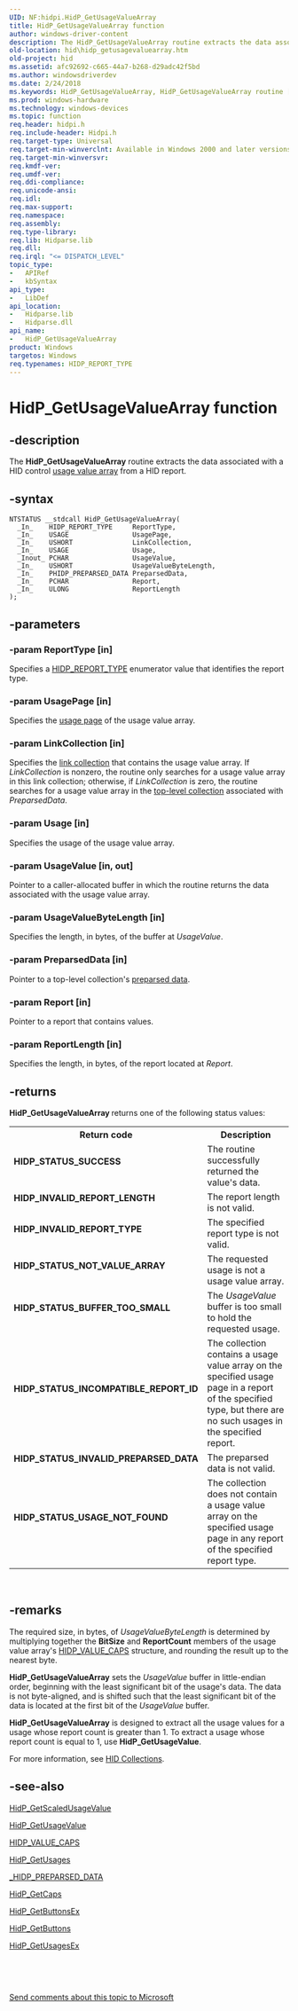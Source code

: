 ```yaml
---
UID: NF:hidpi.HidP_GetUsageValueArray
title: HidP_GetUsageValueArray function
author: windows-driver-content
description: The HidP_GetUsageValueArray routine extracts the data associated with a HID control usage value array from a HID report.
old-location: hid\hidp_getusagevaluearray.htm
old-project: hid
ms.assetid: afc92692-c665-44a7-b268-d29adc42f5bd
ms.author: windowsdriverdev
ms.date: 2/24/2018
ms.keywords: HidP_GetUsageValueArray, HidP_GetUsageValueArray routine [Human Input Devices], hid.hidp_getusagevaluearray, hidfunc_4e641f34-d016-4b2f-b472-069334d3e461.xml, hidpi/HidP_GetUsageValueArray
ms.prod: windows-hardware
ms.technology: windows-devices
ms.topic: function
req.header: hidpi.h
req.include-header: Hidpi.h
req.target-type: Universal
req.target-min-winverclnt: Available in Windows 2000 and later versions of Windows.
req.target-min-winversvr: 
req.kmdf-ver: 
req.umdf-ver: 
req.ddi-compliance: 
req.unicode-ansi: 
req.idl: 
req.max-support: 
req.namespace: 
req.assembly: 
req.type-library: 
req.lib: Hidparse.lib
req.dll: 
req.irql: "<= DISPATCH_LEVEL"
topic_type:
-	APIRef
-	kbSyntax
api_type:
-	LibDef
api_location:
-	Hidparse.lib
-	Hidparse.dll
api_name:
-	HidP_GetUsageValueArray
product: Windows
targetos: Windows
req.typenames: HIDP_REPORT_TYPE
---
```


# HidP_GetUsageValueArray function


## -description


The <b>HidP_GetUsageValueArray</b> routine extracts the data associated with a HID control <a href="https://msdn.microsoft.com/d447dda6-a1e5-4e57-b06f-f79f8662c236">usage value array</a> from a HID report.


## -syntax


````
NTSTATUS __stdcall HidP_GetUsageValueArray(
  _In_    HIDP_REPORT_TYPE     ReportType,
  _In_    USAGE                UsagePage,
  _In_    USHORT               LinkCollection,
  _In_    USAGE                Usage,
  _Inout_ PCHAR                UsageValue,
  _In_    USHORT               UsageValueByteLength,
  _In_    PHIDP_PREPARSED_DATA PreparsedData,
  _In_    PCHAR                Report,
  _In_    ULONG                ReportLength
);
````


## -parameters




### -param ReportType [in]

Specifies a <a href="..\hidpi\ne-hidpi-_hidp_report_type.md">HIDP_REPORT_TYPE</a> enumerator value that identifies the report type.


### -param UsagePage [in]

Specifies the <a href="https://msdn.microsoft.com/84fed314-3554-4291-b51c-734d874a4bab">usage page</a> of the usage value array.


### -param LinkCollection [in]

Specifies the <a href="https://msdn.microsoft.com/3f934661-c33c-4c08-82ac-ee2e0f519c8e">link collection</a> that contains the usage value array. If <i>LinkCollection</i> is nonzero, the routine only searches for a usage value array in this link collection; otherwise, if <i>LinkCollection</i> is zero, the routine searches for a usage value array in the <a href="https://msdn.microsoft.com/dcbee8e3-d03a-45c8-92e4-0897b9f55177">top-level collection</a> associated with <i>PreparsedData</i>.


### -param Usage [in]

Specifies the usage of the usage value array.


### -param UsageValue [in, out]

Pointer to a caller-allocated buffer in which the routine returns the data associated with the usage value array.


### -param UsageValueByteLength [in]

Specifies the length, in bytes, of the buffer at <i>UsageValue</i>.


### -param PreparsedData [in]

Pointer to a top-level collection's <a href="https://msdn.microsoft.com/50ac2877-4c45-4d55-b5cc-013486892fbf">preparsed data</a>.


### -param Report [in]

Pointer to a report that contains values.


### -param ReportLength [in]

Specifies the length, in bytes, of the report located at <i>Report</i>.


## -returns



<b>HidP_GetUsageValueArray </b>returns one of the following status values:

<table>
<tr>
<th>Return code</th>
<th>Description</th>
</tr>
<tr>
<td width="40%">
<dl>
<dt><b>HIDP_STATUS_SUCCESS</b></dt>
</dl>
</td>
<td width="60%">
The routine successfully returned the value's data.

</td>
</tr>
<tr>
<td width="40%">
<dl>
<dt><b>HIDP_INVALID_REPORT_LENGTH</b></dt>
</dl>
</td>
<td width="60%">
The report length is not valid.

</td>
</tr>
<tr>
<td width="40%">
<dl>
<dt><b>HIDP_INVALID_REPORT_TYPE</b></dt>
</dl>
</td>
<td width="60%">
The specified report type is not valid.

</td>
</tr>
<tr>
<td width="40%">
<dl>
<dt><b>HIDP_STATUS_NOT_VALUE_ARRAY</b></dt>
</dl>
</td>
<td width="60%">
The requested usage is not a usage value array.

</td>
</tr>
<tr>
<td width="40%">
<dl>
<dt><b>HIDP_STATUS_BUFFER_TOO_SMALL</b></dt>
</dl>
</td>
<td width="60%">
The <i>UsageValue</i> buffer is too small to hold the requested usage. 

</td>
</tr>
<tr>
<td width="40%">
<dl>
<dt><b>HIDP_STATUS_INCOMPATIBLE_REPORT_ID</b></dt>
</dl>
</td>
<td width="60%">
The collection contains a usage value array on the specified usage page in a report of the specified type, but there are no such usages in the specified report.

</td>
</tr>
<tr>
<td width="40%">
<dl>
<dt><b>HIDP_STATUS_INVALID_PREPARSED_DATA</b></dt>
</dl>
</td>
<td width="60%">
The preparsed data is not valid.

</td>
</tr>
<tr>
<td width="40%">
<dl>
<dt><b>HIDP_STATUS_USAGE_NOT_FOUND</b></dt>
</dl>
</td>
<td width="60%">
The collection does not contain a usage value array on the specified usage page in any report of the specified report type.

</td>
</tr>
</table>
 




## -remarks



The required size, in bytes, of <i>UsageValueByteLength</i> is determined by multiplying together the <b>BitSize</b> and <b>ReportCount</b> members of the usage value array's <a href="..\hidpi\ns-hidpi-_hidp_value_caps.md">HIDP_VALUE_CAPS</a> structure, and rounding the result up to the nearest byte.

<b>HidP_GetUsageValueArray</b> sets the <i>UsageValue</i> buffer in little-endian order, beginning with the least significant bit of the usage's data. The data is not byte-aligned, and is shifted such that the least significant bit of the data is located at the first bit of the <i>UsageValue</i> buffer.

<b>HidP_GetUsageValueArray</b> is designed to extract all the usage values for a usage whose report count is greater than 1. To extract a usage whose report count is equal to 1, use <b>HidP_GetUsageValue</b>. 

For more information, see <a href="https://msdn.microsoft.com/2d3efb38-4eba-43db-8cff-9fac30209952">HID Collections</a>. 




## -see-also

<a href="..\hidpi\nf-hidpi-hidp_getscaledusagevalue.md">HidP_GetScaledUsageValue</a>



<a href="..\hidpi\nf-hidpi-hidp_getusagevalue.md">HidP_GetUsageValue</a>



<a href="..\hidpi\ns-hidpi-_hidp_value_caps.md">HIDP_VALUE_CAPS</a>



<a href="..\hidpi\nf-hidpi-hidp_getusages.md">HidP_GetUsages</a>



<a href="https://msdn.microsoft.com/en-us/library/windows/hardware/ff539679">_HIDP_PREPARSED_DATA</a>



<a href="..\hidpi\nf-hidpi-hidp_getcaps.md">HidP_GetCaps</a>



<a href="https://msdn.microsoft.com/library/windows/hardware/ff539712">HidP_GetButtonsEx</a>



<a href="https://msdn.microsoft.com/library/windows/hardware/ff539708">HidP_GetButtons</a>



<a href="..\hidpi\nf-hidpi-hidp_getusagesex.md">HidP_GetUsagesEx</a>



 

 

<a href="mailto:wsddocfb@microsoft.com?subject=Documentation%20feedback [hid\hid]:%20HidP_GetUsageValueArray routine%20 RELEASE:%20(2/24/2018)&amp;body=%0A%0APRIVACY STATEMENT%0A%0AWe use your feedback to improve the documentation. We don't use your email address for any other purpose, and we'll remove your email address from our system after the issue that you're reporting is fixed. While we're working to fix this issue, we might send you an email message to ask for more info. Later, we might also send you an email message to let you know that we've addressed your feedback.%0A%0AFor more info about Microsoft's privacy policy, see http://privacy.microsoft.com/en-us/default.aspx." title="Send comments about this topic to Microsoft">Send comments about this topic to Microsoft</a>

